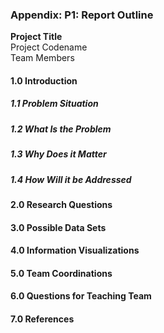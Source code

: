 ### Appendix: P1: Report Outline
**Project Title**  
Project Codename  
Team Members

#### 1.0 Introduction  
##### 1.1 Problem Situation
##### 1.2 What Is the Problem
##### 1.3 Why Does it Matter
##### 1.4 How Will it be Addressed   

#### 2.0 Research Questions

#### 3.0 Possible Data Sets

#### 4.0 Information Visualizations

#### 5.0 Team Coordinations

#### 6.0 Questions for Teaching Team

#### 7.0 References
